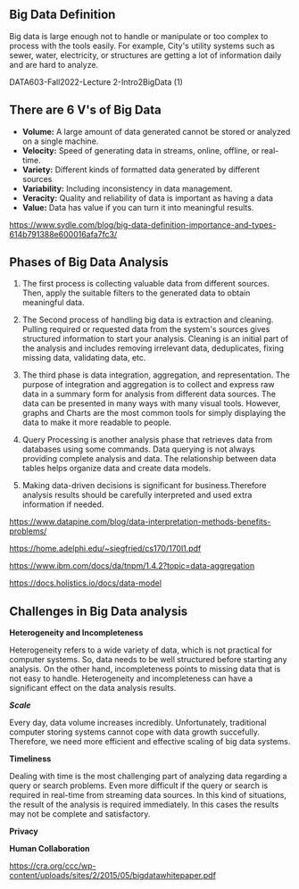 ## Big Data Definition
Big data is large enough not to handle or manipulate or too complex to process with the tools easily. 
For example, City's utility systems such as sewer, water, electricity, or structures are getting a lot of information daily and are hard to analyze.

 DATA603-Fall2022-Lecture 2-Intro2BigData (1)



## There are 6 V's of Big Data 

- **Volume:** A large amount of data generated cannot be stored or analyzed on a single machine. 
- **Velocity:** Speed of generating data in streams, online, offline, or real-time.
- **Variety:** Different kinds of formatted data generated by different sources
- **Variability:** Including inconsistency in data management.
- **Veracity:**  Quality and reliability of data is important as having a data 
- **Value:** Data has value if you can turn it into meaningful results. 

 https://www.sydle.com/blog/big-data-definition-importance-and-types-614b791388e600016afa7fc3/


## Phases of Big Data Analysis

1. The first process is collecting valuable data from different sources. Then, apply the suitable filters to the generated data to obtain meaningful data. 

2. The Second process of handling big data is extraction and cleaning. Pulling required or requested data from the system's sources gives structured information to start your analysis. Cleaning is an initial part of the analysis and includes removing irrelevant data, deduplicates, fixing missing data, validating data, etc. 

3. The third phase is data integration, aggregation, and representation. The purpose of integration and aggregation is to collect and express raw data in a summary form for analysis from different data sources. The data can be presented in many ways with many visual tools. However, graphs and Charts are the most common tools for simply displaying the data to make it more readable to people. 

4. Query Processing is another analysis phase that retrieves data from databases using some commands. Data querying is not always providing complete analysis and data. The relationship between data tables helps organize data and create data models.

5. Making data-driven decisions is significant for business.Therefore analysis results should be carefully interpreted and used extra information if needed. 

  https://www.datapine.com/blog/data-interpretation-methods-benefits-problems/

  https://home.adelphi.edu/~siegfried/cs170/170l1.pdf

  https://www.ibm.com/docs/da/tnpm/1.4.2?topic=data-aggregation

  https://docs.holistics.io/docs/data-model


## Challenges in Big Data analysis

**Heterogeneity and Incompleteness** 

Heterogeneity refers to a wide variety of data, which is not practical for computer systems. So, data needs to be well structured before starting any analysis. On the other hand, incompleteness points to missing data that is not easy to handle. Heterogeneity and incompleteness can have a significant effect on the data analysis results. 

***Scale***

Every day, data volume increases incredibly. Unfortunately, traditional computer storing systems cannot cope with data growth succefully. Therefore, we need more efficient and effective scaling of big data systems. 

**Timeliness**

Dealing with time is the most challenging part of analyzing data regarding a query or search problems. Even more difficult if the query or search is required in real-time from streaming data sources. In this kind of situations, the result of the analysis is required immediately. In this cases the results may not be complete and satisfactory. 


**Privacy**

**Human Collaboration**

https://cra.org/ccc/wp-content/uploads/sites/2/2015/05/bigdatawhitepaper.pdf
